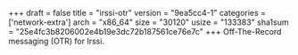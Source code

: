 +++
draft = false
title = "irssi-otr"
version = "9ea5cc4-1"
categories = ['network-extra']
arch = "x86_64"
size = "30120"
usize = "133383"
sha1sum = "25e4fc3b8206002e4b19e3dc72b187561ce76e7c"
+++
Off-The-Record messaging (OTR) for Irssi.